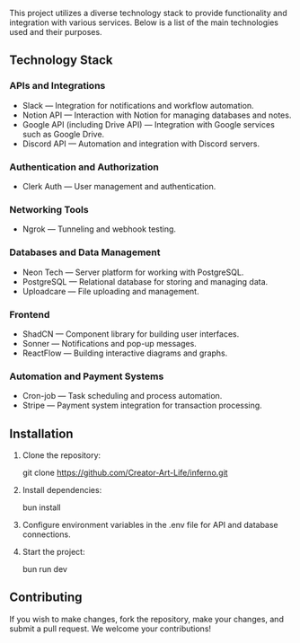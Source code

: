 This project utilizes a diverse technology stack to provide functionality and integration with various services. Below is a list of the main technologies used and their purposes.

## Technology Stack

### APIs and Integrations
- Slack — Integration for notifications and workflow automation.
- Notion API — Interaction with Notion for managing databases and notes.
- Google API (including Drive API) — Integration with Google services such as Google Drive.
- Discord API — Automation and integration with Discord servers.

### Authentication and Authorization
- Clerk Auth — User management and authentication.

### Networking Tools
- Ngrok — Tunneling and webhook testing.

### Databases and Data Management
- Neon Tech — Server platform for working with PostgreSQL.
- PostgreSQL — Relational database for storing and managing data.
- Uploadcare — File uploading and management.

### Frontend
- ShadCN — Component library for building user interfaces.
- Sonner — Notifications and pop-up messages.
- ReactFlow — Building interactive diagrams and graphs.

### Automation and Payment Systems
- Cron-job — Task scheduling and process automation.
- Stripe — Payment system integration for transaction processing.

## Installation

1. Clone the repository:
  
   git clone https://github.com/Creator-Art-Life/inferno.git
   
2. Install dependencies:
  
   bun install
   
3. Configure environment variables in the .env file for API and database connections.

4. Start the project:
  
   bun run dev
   
## Contributing
If you wish to make changes, fork the repository, make your changes, and submit a pull request. We welcome your contributions!